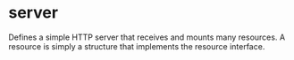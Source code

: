 # server
Defines a simple HTTP server that receives and mounts many resources. A resource is simply a structure that implements the resource interface.
